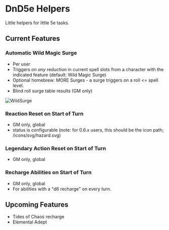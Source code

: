 # DnD5e Helpers
Little helpers for little 5e tasks.

## Current Features

### Automatic Wild Magic Surge
- Per user
- Triggers on *any* reduction in current spell slots from a character with the indicated feature (default: Wild Magic Surge)
- Optional homebrew: MORE Surges - a surge triggers on a roll <= spell level.
- Blind roll surge table results (GM only)

![WildSurge](https://github.com/trioderegion/dnd5e-helpers/raw/master/.github/surge-output.webp)
### Reaction Reset on Start of Turn
- GM only, global
- status is configurable (note: for 0.6.x users, this should be the icon path; /icons/svg/hazard.svg)

### Legendary Action Reset on Start of Turn
- GM only, global

### Recharge Abilities on Start of Turn
- GM only, global
- For abilities with a "d6 recharge" on every turn.

## Upcoming  Features
- Tides of Chaos recharge
- Elemental Adept
